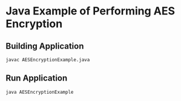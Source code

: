 # Java Example of Performing AES Encryption

## Building Application
```javac AESEncryptionExample.java```

## Run Application
```java AESEncryptionExample```
